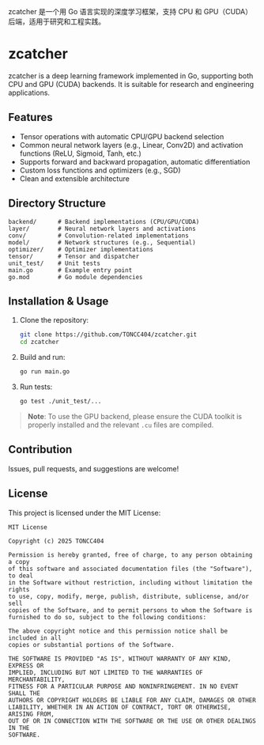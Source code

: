 zcatcher 是一个用 Go 语言实现的深度学习框架，支持 CPU 和 GPU（CUDA）后端，适用于研究和工程实践。
# zcatcher

zcatcher is a deep learning framework implemented in Go, supporting both CPU and GPU (CUDA) backends. It is suitable for research and engineering applications.

## Features

- Tensor operations with automatic CPU/GPU backend selection
- Common neural network layers (e.g., Linear, Conv2D) and activation functions (ReLU, Sigmoid, Tanh, etc.)
- Supports forward and backward propagation, automatic differentiation
- Custom loss functions and optimizers (e.g., SGD)
- Clean and extensible architecture

## Directory Structure

```
backend/      # Backend implementations (CPU/GPU/CUDA)
layer/        # Neural network layers and activations
conv/         # Convolution-related implementations
model/        # Network structures (e.g., Sequential)
optimizer/    # Optimizer implementations
tensor/       # Tensor and dispatcher
unit_test/    # Unit tests
main.go       # Example entry point
go.mod        # Go module dependencies
```

## Installation & Usage

1. Clone the repository:
   ```bash
   git clone https://github.com/TONCC404/zcatcher.git
   cd zcatcher
   ```
2. Build and run:
   ```bash
   go run main.go
   ```
3. Run tests:
   ```bash
   go test ./unit_test/...
   ```

> **Note**: To use the GPU backend, please ensure the CUDA toolkit is properly installed and the relevant `.cu` files are compiled.

## Contribution

Issues, pull requests, and suggestions are welcome!

## License

This project is licensed under the MIT License:

```
MIT License

Copyright (c) 2025 TONCC404

Permission is hereby granted, free of charge, to any person obtaining a copy
of this software and associated documentation files (the "Software"), to deal
in the Software without restriction, including without limitation the rights
to use, copy, modify, merge, publish, distribute, sublicense, and/or sell
copies of the Software, and to permit persons to whom the Software is
furnished to do so, subject to the following conditions:

The above copyright notice and this permission notice shall be included in all
copies or substantial portions of the Software.

THE SOFTWARE IS PROVIDED "AS IS", WITHOUT WARRANTY OF ANY KIND, EXPRESS OR
IMPLIED, INCLUDING BUT NOT LIMITED TO THE WARRANTIES OF MERCHANTABILITY,
FITNESS FOR A PARTICULAR PURPOSE AND NONINFRINGEMENT. IN NO EVENT SHALL THE
AUTHORS OR COPYRIGHT HOLDERS BE LIABLE FOR ANY CLAIM, DAMAGES OR OTHER
LIABILITY, WHETHER IN AN ACTION OF CONTRACT, TORT OR OTHERWISE, ARISING FROM,
OUT OF OR IN CONNECTION WITH THE SOFTWARE OR THE USE OR OTHER DEALINGS IN THE
SOFTWARE.
```